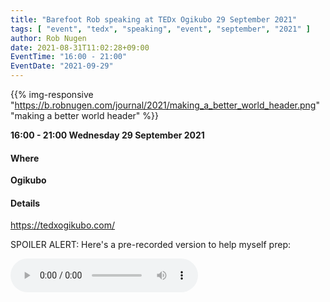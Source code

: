 ```yaml
---
title: "Barefoot Rob speaking at TEDx Ogikubo 29 September 2021"
tags: [ "event", "tedx", "speaking", "event", "september", "2021" ]
author: Rob Nugen
date: 2021-08-31T11:02:28+09:00
EventTime: "16:00 - 21:00"
EventDate: "2021-09-29"
---
```


{{% img-responsive
"https://b.robnugen.com/journal/2021/making_a_better_world_header.png"
"making a better world header" %}}

**16:00 - 21:00 Wednesday 29 September 2021**

#### Where

**Ogikubo**

#### Details

https://tedxogikubo.com/


SPOILER ALERT:  Here's a pre-recorded version to help myself prep:

<audio controls>
  <source src="//b.robnugen.com/rob/presentations/2021/2021_sep_12_tedx_happy_soles_happy_souls.ogg" type="audio/ogg">
  <source src="//b.robnugen.com/rob/presentations/2021/2021_sep_12_tedx_happy_soles_happy_souls.mp3" type="audio/mpeg">
  Your browser does not support this audio content.
</audio>
